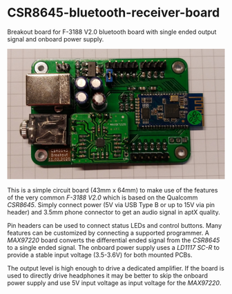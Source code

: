 # CSR8645-bluetooth-receiver-board
Breakout board for F-3188 V2.0 bluetooth board with single ended output signal and onboard power supply.

![alt text](img/top_view.jpg "Picture of assembled circuit board")

This is a simple circuit board (43mm x 64mm) to make use of the features of the very common *F-3188 V2.0* which is based on the Qualcomm *CSR8645*. Simply connect power (5V via USB Type B or up to 15V via pin header) and 3.5mm phone connector to get an audio signal in aptX quality.

Pin headers can be used to connect status LEDs and control buttons. Many features can be customized by connecting a supported programmer.
A *MAX97220* board converts the differential ended signal from the *CSR8645* to a single ended signal. The onboard power supply uses a *LD1117 SC-R* to provide a stable input voltage (3.5-3.6V) for both mounted PCBs.

The output level is high enough to drive a dedicated amplifier. If the board is used to directly drive headphones it may be better to skip the onboard power supply and use 5V input voltage as input voltage for the *MAX97220*.

